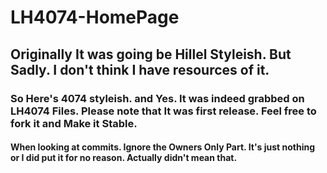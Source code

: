 # LH4074-HomePage
## Originally It was going be Hillel Styleish. But Sadly. I don't think I have resources of it. 
### So Here's 4074 styleish. and Yes. It was indeed grabbed on LH4074 Files. Please note that It was first release. Feel free to fork it and Make it Stable. 
#### When looking at commits. Ignore the Owners Only Part. It's just nothing or I did put it for no reason. Actually didn't mean that.
